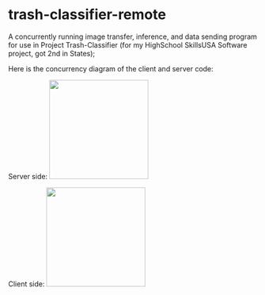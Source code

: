 # trash-classifier-remote

A concurrently running image transfer, inference, and data sending program for use in Project Trash-Classifier (for my HighSchool SkillsUSA Software project, got 2nd in States);

Here is the concurrency diagram of the client and server code:

Server side:
<img src="./assets/serverSideConcurrencyDiagram?raw=true" width="200px">

Client side:
<img src="./assets/clientSideConcurrencyDiagram?raw=true" width="200px">
